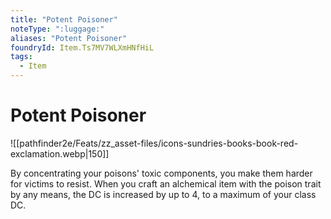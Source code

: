```yaml
---
title: "Potent Poisoner"
noteType: ":luggage:"
aliases: "Potent Poisoner"
foundryId: Item.Ts7MV7WLXmHNfHiL
tags:
  - Item
---
```


# Potent Poisoner
![[pathfinder2e/Feats/zz_asset-files/icons-sundries-books-book-red-exclamation.webp|150]]

By concentrating your poisons' toxic components, you make them harder for victims to resist. When you craft an alchemical item with the poison trait by any means, the DC is increased by up to 4, to a maximum of your class DC.
